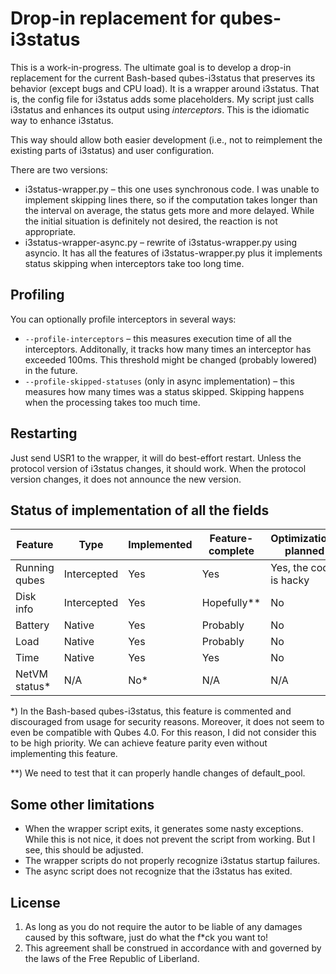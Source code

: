 # Drop-in replacement for qubes-i3status

This is a work-in-progress. The ultimate goal is to develop a drop-in replacement for the current Bash-based qubes-i3status that preserves its behavior (except bugs and CPU load). It is a wrapper around i3status. That is, the config file for i3status adds some placeholders. My script just calls i3status and enhances its output using *interceptors*. This is the idiomatic way to enhance i3status.

This way should allow both easier development (i.e., not to reimplement the existing parts of i3status) and user configuration.

There are two versions:

* i3status-wrapper.py – this one uses synchronous code. I was unable to implement skipping lines there, so if the computation takes longer than the interval on average, the status	gets more and more delayed. While the initial situation is definitely not desired, the reaction is not appropriate.
* i3status-wrapper-async.py – rewrite of i3status-wrapper.py using asyncio. It has all the features of i3status-wrapper.py plus it implements status skipping when interceptors take too long time.


## Profiling

You can optionally profile interceptors in several ways:

* `--profile-interceptors` – this measures execution time of all the interceptors. Additonally, it tracks how many times an interceptor has exceeded 100ms. This threshold might be changed (probably lowered) in the future.
* `--profile-skipped-statuses` (only in async implementation) – this measures how many times was a status skipped. Skipping happens when the processing takes too much time.

## Restarting

Just send USR1 to the wrapper, it will do best-effort restart. Unless the protocol version of i3status changes, it should work. When the protocol version changes, it does not announce the new version.


## Status of implementation of all the fields

| Feature       | Type        | Implemented | Feature-complete | Optimizations planned  | Visually done |
| ------------- | ----------- | ----------- | ---------------- | ---------------------  | ------------- |
| Running qubes | Intercepted | Yes         | Yes              | Yes, the code is hacky | Yes           |
| Disk info     | Intercepted | Yes         | Hopefully**      | No                     | Yes           |
| Battery       | Native      | Yes         | Probably         | No                     | No            |
| Load          | Native      | Yes         | Probably         | No                     | Maybe         |
| Time          | Native      | Yes         | Yes              | No                     | Yes           |
| NetVM status* | N/A         | No*         | N/A              | N/A                    | N/A           |

\*) In the Bash-based qubes-i3status, this feature is commented and discouraged from usage for security reasons. Moreover, it does not seem to even be compatible with Qubes 4.0. For this reason, I did not consider this to be high priority. We can achieve feature parity even without implementing this feature.

\*\*) We need to test that it can properly handle changes of default_pool.


## Some other limitations

* When the wrapper script exits, it generates some nasty exceptions. While this is not nice, it does not prevent the script from working. But I see, this should be adjusted.
* The wrapper scripts do not properly recognize i3status startup failures.
* The async script does not recognize that the i3status has exited.


## License

1. As long as you do not require the autor to be liable of any damages caused by this software, just do what the f*ck you want to!
2. This agreement shall be construed in accordance with and governed by the laws of the Free Republic of Liberland.
